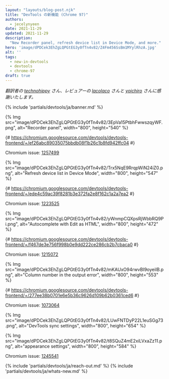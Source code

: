 ```yaml
---
layout: "layouts/blog-post.njk"
title: "DevTools の新機能 (Chrome 97)"
authors:
  - jecelynyeen
date: 2021-11-29
updated: 2021-11-29
description:
  "New Recorder panel, refresh device list in Device Mode, and more."
hero: 'image/dPDCek3EhZgLQPGtEG3y0fTn4v82/Z4Fm456SsBm1MYylRhzA.jpg'
alt: ''
tags:
  - new-in-devtools
  - devtools
  - chrome-97
draft: true
---
```


<!-- start: translation instructions -->
<!-- 1. Remove the "draft: true" tag above when submitting PR -->
<!-- 2. Provide translations under each of the English commented original content -->
<!-- 3. Translate the "description" tag above -->
<!-- 4. Translate all the <img> alt text -->
<!-- 5. Update the whats-new.md file -->
<!-- end: translation instructions -->

*翻訳者の [technohippy](https://github.com/technohippy) さん、レビュアーの [lacolaco](https://github.com/lacolaco) さんと [yoichiro](https://github.com/yoichiro) さんに感謝いたします。*

{% include 'partials/devtools/ja/banner.md' %}


<!-- ## Preview feature: New Recorder panel {: #recorder } -->

<!-- Use the new **Recorder** panel to record, replay and measure user flows.  -->

<!-- [Open the **Recorder** panel](/docs/devtools/recorder/#open). Follow the instructions on screen to start a new recording.  -->

<!-- For example, you can record the coffee checkout process with this [coffee ordering demo](https://coffee-cart.netlify.app/) application. After adding a coffee and filling out payment details, you can end the recording, replay the process or click on the **Measure performance** button to measure the user flow in the **Performance** panel. -->

<!-- Go to the **Recorder** panel [documentation](/docs/devtools/recorder/) to learn more with the step-by-step tutorial! -->

<!-- The **Recorder** panel is a preview feature. Our team is still actively working on it and we are looking for your [feedback](https://goo.gle/recorder-feedback) for further enhancements. -->

{% Img src="image/dPDCek3EhZgLQPGtEG3y0fTn4v82/3EpVa15PtbhFwwszqyWF.png", alt="Recorder panel", width="800", height="540" %}

{# https://chromium.googlesource.com/devtools/devtools-frontend/+/ef26abc89035075bbdb08f1b26c1b8fd942ffc04 #}

Chromium issue: [1257499](https://crbug.com/1257499)


<!-- ## Refresh device list in Device Mode {: #device } -->

<!-- [Enabling the Device Toolbar](/docs/devtools/device-mode#viewport), more modern devices are now added in the device list. Select a device to simulate its dimensions. -->

{% Img src="image/dPDCek3EhZgLQPGtEG3y0fTn4v82/Trx5NqE9RrqpWiN24iZ0.png", alt="Refresh device list in Device Mode", width="800", height="547" %}

{# https://chromium.googlesource.com/devtools/devtools-frontend/+/ede4c59ac39f8281b3e372fa2e8f162c1a2a7ea2 #}

Chromium issue: [1223525](https://crbug.com/1223525)


<!-- ## Autocomplete with Edit as HTML {: #code-completion } -->

<!-- The **Edit as HTML** UI now supports autocomplete and syntax highlights. In the **Elements** panel, right click on an element, and select  **Edit as HTML**. Try typing a DOM property (e.g. `id`, `aria`), the autocomplete should help you find the property name you're looking for. -->

{% Img src="image/dPDCek3EhZgLQPGtEG3y0fTn4v82/yWnmpCQXpsRjWbbRQ9Pi.png", alt="Autocomplete with Edit as HTML", width="800", height="472" %}

{# https://chromium.googlesource.com/devtools/devtools-frontend/+/f467de3e756f998b0e9dd222ce286cb2b7cbaca0 #}

Chromium issue: [1215072](https://crbug.com/1215072)


<!-- ## Improved code debugging experience {: #debugging } -->

<!-- Column numbers are now included in the output error in the Console. Having easy access to the column number is essential for debugging especially with minified JavaScript. -->

{% Img src="image/dPDCek3EhZgLQPGtEG3y0fTn4v82/mKAUxO94rwvBI9oyeiIB.png", alt="Column number in the output error", width="800", height="553" %}

{# https://chromium.googlesource.com/devtools/devtools-frontend/+/277ee38b0701e6e5b36c9626d109b62b0361ced6 #}

Chromium issue: [1073064](https://crbug.com/1073064)


<!-- ## [Experimental] Syncing DevTools settings across devices {: #sync } -->

<!-- Your DevTools settings are now synced across devices by default when you turn on Chrome profile sync. You can change the DevTools sync settings via **Settings** > **Sync** > **Enable settings sync**.  -->

{% Img src="image/dPDCek3EhZgLQPGtEG3y0fTn4v82/LUwFNTDyP22L1euSGg73.png", alt="DevTools sync settings", width="800", height="654" %}

<!-- This new setting makes it easier for you to work across devices. For example, the following appearance settings are synced so you have a consistent experience across devices and don’t need to re-define the same settings again. Learn more about the sync feature in [DevTools customization](/docs/devtools/customize/). -->

{% Img src="image/dPDCek3EhZgLQPGtEG3y0fTn4v82/t8SQuZ4mE2xiLVxaZz11.png", alt="appearance settings", width="800", height="584" %}

<!-- This feature is experimental at the moment, the team is still actively working on it. If you have any feedback, please share with us [here](https://crbug.com/1245541). -->

Chromium issue: [1245541](https://crbug.com/1245541)

{% include 'partials/devtools/ja/reach-out.md' %}
{% include 'partials/devtools/ja/whats-new.md' %}
